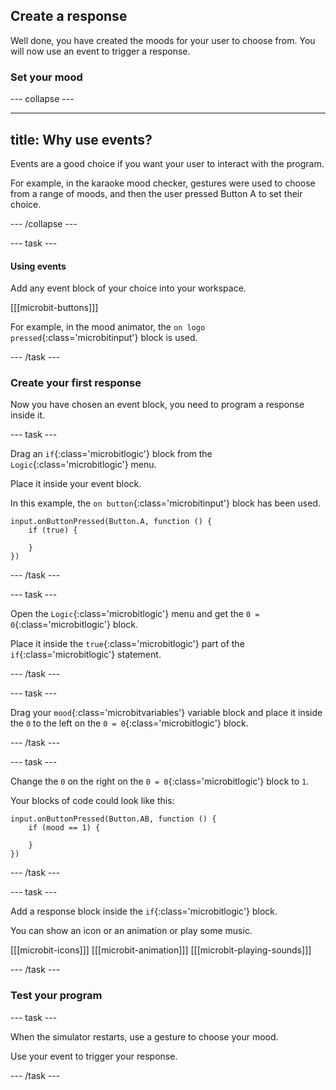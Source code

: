 ## Create a response

Well done, you have created the moods for your user to choose from.
You will now use an event to trigger a response.

### Set your mood

--- collapse ---

---
title: Why use events?
---

Events are a good choice if you want your user to interact with the program. 

For example, in the karaoke mood checker, gestures were used to choose from a range of moods, and then the user pressed Button A to set their choice.

--- /collapse ---


--- task ---


#### Using events

Add any event block of your choice into your workspace.

[[[microbit-buttons]]]

For example, in the mood animator, the `on logo pressed`{:class='microbitinput'} block is used.

--- /task ---

### Create your first response

Now you have chosen an event block, you need to program a response inside it.

--- task ---

Drag an `if`{:class='microbitlogic'} block from the `Logic`{:class='microbitlogic'} menu. 

Place it inside your event block.

In this example, the `on button`{:class='microbitinput'} block has been used.

```microbit
input.onButtonPressed(Button.A, function () {
    if (true) {
    	
    }
})
```
--- /task ---

--- task ---

Open the `Logic`{:class='microbitlogic'} menu and get the `0 = 0`{:class='microbitlogic'} block. 

Place it inside the `true`{:class='microbitlogic'} part of the `if`{:class='microbitlogic'} statement.

--- /task ---

--- task ---

Drag your `mood`{:class='microbitvariables'} variable block and place it inside the `0` to the left on the `0 = 0`{:class='microbitlogic'} block.

--- /task ---

--- task ---

Change the `0` on the right on the `0 = 0`{:class='microbitlogic'} block to `1`.

Your blocks of code could look like this:

```microbit
input.onButtonPressed(Button.AB, function () {
    if (mood == 1) {
    	
    }
})
```

--- /task ---

--- task ---

Add a response block inside the `if`{:class='microbitlogic'} block.

You can show an icon or an animation or play some music.

[[[microbit-icons]]]
[[[microbit-animation]]]
[[[microbit-playing-sounds]]]

--- /task ---

### Test your program

--- task ---

When the simulator restarts, use a gesture to choose your mood.

Use your event to trigger your response.

--- /task ---
